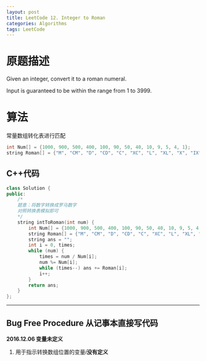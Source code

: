 ```yaml
---
layout: post
title: LeetCode 12. Integer to Roman
categories: Algorithms
tags: LeetCode
---
```


# 原题描述  
Given an integer, convert it to a roman numeral.

Input is guaranteed to be within the range from 1 to 3999.


# 算法
常量数组转化表进行匹配    

```c++
int Num[] = {1000, 900, 500, 400, 100, 90, 50, 40, 10, 9, 5, 4, 1};
string Roman[] = {"M", "CM", "D", "CD", "C", "XC", "L", "XL", "X", "IX", "V", "IV", "I"};
```

## C++代码
```c++
class Solution {
public:
    /*
    题意：将数字转换成罗马数字
    对照转换表模拟即可
    */
    string intToRoman(int num) {
        int Num[] = {1000, 900, 500, 400, 100, 90, 50, 40, 10, 9, 5, 4, 1};
        string Roman[] = {"M", "CM", "D", "CD", "C", "XC", "L", "XL", "X", "IX", "V", "IV", "I"};
        string ans = "";
        int i = 0, times;
        while (num) {
            times = num / Num[i];
            num %= Num[i];
            while (times--) ans += Roman[i];
            i++;
        }
        return ans;
    }
};
```

--------------------

## Bug Free Procedure  从记事本直接写代码  
**2016.12.06 变量未定义**  
1. 用于指示转换数组位置的变量$i$**没有定义**  

